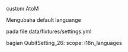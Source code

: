 custom AtoM

Mengubaha default languange

pada file data/fixtures/settings.yml

bagian QubitSetting_26:
scope: i18n_languages